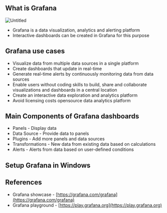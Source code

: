 ## What is Grafana

![Untitled](https://prod-files-secure.s3.us-west-2.amazonaws.com/e2127588-bc2c-4960-9072-182c822d4772/f5b7dc78-fc20-42cd-92f3-077907f9f53b/Untitled.png)

-   Grafana is a data visualization, analytics and alerting platform
-   Interactive dashboards can be created in Grafana for this purpose

## Grafana use cases

-   Visualize data from multiple data sources in a single platform
-   Create dashboards that update in real-time
-   Generate real-time alerts by continuously monitoring data from data sources
-   Enable users without coding skills to build, share and collaborate visualizations and dashboards in a central location
-   Create an interactive data exploration and analytics platform
-   Avoid licensing costs opensource data analytics platform

## Main Components of Grafana dashboards
* Panels - Display data
* Data Source - Provide data to panels
* Plugins - Add more panels and data sources
* Transformations - New data from existing data based on calculations
* Alerts - Alerts from data based on user-defined conditions

## Setup Grafana in Windows

## References

-   Grafana showcase - [https://grafana.com/grafana](https://grafana.com/grafana)
-   Grafana playground - [](https://play.grafana.org/)[https://play.grafana.org](https://play.grafana.org)
<!--stackedit_data:
eyJoaXN0b3J5IjpbLTE4ODI4NjIwMjVdfQ==
-->